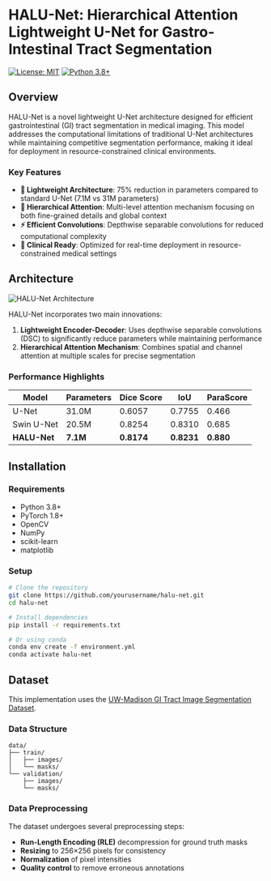# HALU-Net: Hierarchical Attention Lightweight U-Net for Gastro-Intestinal Tract Segmentation

[![License: MIT](https://img.shields.io/badge/License-MIT-yellow.svg)](https://opensource.org/licenses/MIT)
[![Python 3.8+](https://img.shields.io/badge/python-3.8+-blue.svg)](https://www.python.org/downloads/release/python-380/)

## Overview

HALU-Net is a novel lightweight U-Net architecture designed for efficient gastrointestinal (GI) tract segmentation in medical imaging. This model addresses the computational limitations of traditional U-Net architectures while maintaining competitive segmentation performance, making it ideal for deployment in resource-constrained clinical environments.

### Key Features

- **🚀 Lightweight Architecture**: 75% reduction in parameters compared to standard U-Net (7.1M vs 31M parameters)
- **🎯 Hierarchical Attention**: Multi-level attention mechanism focusing on both fine-grained details and global context
- **⚡ Efficient Convolutions**: Depthwise separable convolutions for reduced computational complexity
- **🏥 Clinical Ready**: Optimized for real-time deployment in resource-constrained medical settings

## Architecture

![HALU-Net Architecture](assets/architecture.png)

HALU-Net incorporates two main innovations:

1. **Lightweight Encoder-Decoder**: Uses depthwise separable convolutions (DSC) to significantly reduce parameters while maintaining performance
2. **Hierarchical Attention Mechanism**: Combines spatial and channel attention at multiple scales for precise segmentation

### Performance Highlights

| Model | Parameters | Dice Score | IoU | ParaScore |
|-------|------------|------------|-----|-----------|
| U-Net | 31.0M | 0.6057 | 0.7755 | 0.466 |
| Swin U-Net | 20.5M | 0.8254 | 0.8310 | 0.685 |
| **HALU-Net** | **7.1M** | **0.8174** | **0.8231** | **0.880** |

## Installation

### Requirements

- Python 3.8+
- PyTorch 1.8+
- OpenCV
- NumPy
- scikit-learn
- matplotlib

### Setup

```bash
# Clone the repository
git clone https://github.com/yourusername/halu-net.git
cd halu-net

# Install dependencies
pip install -r requirements.txt

# Or using conda
conda env create -f environment.yml
conda activate halu-net
```

## Dataset

This implementation uses the [UW-Madison GI Tract Image Segmentation Dataset](https://www.kaggle.com/competitions/uw-madison-gi-tract-image-segmentation).

### Data Structure
```
data/
├── train/
│   ├── images/
│   └── masks/
└── validation/
    ├── images/
    └── masks/
```

### Data Preprocessing

The dataset undergoes several preprocessing steps:
- **Run-Length Encoding (RLE)** decompression for ground truth masks
- **Resizing** to 256×256 pixels for consistency
- **Normalization** of pixel intensities
- **Quality control** to remove erroneous annotations
